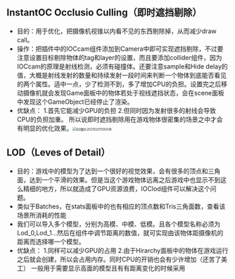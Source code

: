 ## InstantOC Occlusio Culling（即时遮挡剔除）

- 目的：用于优化，把摄像机视锥以内看不见的东西剔除掉，从而减少draw call。
- 操作：把插件中的IOCcam组件添加到Camera中即可实现遮挡剔除，不过要注意设置目标剔除物体的tag和layer的设置，而且要添加collider组件，因为IOCcam的原理是射线检测，必须有碰撞体。还要注意sample和Hide delay的值，大概是射线发射的数量和持续发射一段时间来判断一个物体到底能否看见的两个属性。适中一点，少了检测不到，多了增加CPU的负担。设置完之后移动摄像机就会发现Game面板中的物体若处于视线遮挡状态，会在scene面板中发现这个GameObject已经停止了渲染。
- 优缺点：
  1.首先它能减少GPU的负担
  2.但同时因为发射很多的射线会导致CPU的负担加重。
  所以说即时遮挡剔除用在游戏物体很密集的场景之中才会有明显的优化效果。<img src="C:\cygwin64\home\Jake\study\pictures\QQ图片20210201135336.png" alt="QQ图片20210201135336" style="zoom:50%;" />

## LOD（Leves of Detail）

- 目的：游戏中的模型为了达到一个很好的视觉效果，会有很多的顶点和三角面，达到一个平滑的效果。但是当这个游戏物体远离之后游戏中也显示不到这么精细的地方，所以就造成了GPU资源浪费，IOClod组件可以解决这个问题。
- 类似于Batches，在stats面板中的也有相应的顶点数和Tris三角面数，查看该场景所消耗的性能
- 我们可以导入多个模型，分别为高模、中模、低模。且各个模型名称必须为Lod_0,Lod_1…然后在组件中调节距离的数值，就可实现由该物体距摄像机的距离而选择哪一个模型。
- 优缺点：
  1.同样可以减少GPU的占用
  2.由于Hirarchy面板中的物体在游戏运行之后就会创建，所以会占用内存。同时CPU的开销也会有少许增加（还苦了美工）
  一般用于需要显示高面的模型且有有距离变化的时候采用